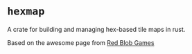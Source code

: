 #  `hexmap`

A crate for building and managing hex-based tile maps in rust.

Based on the awesome page from [Red Blob Games](https://www.redblobgames.com/grids/hexagons/)

